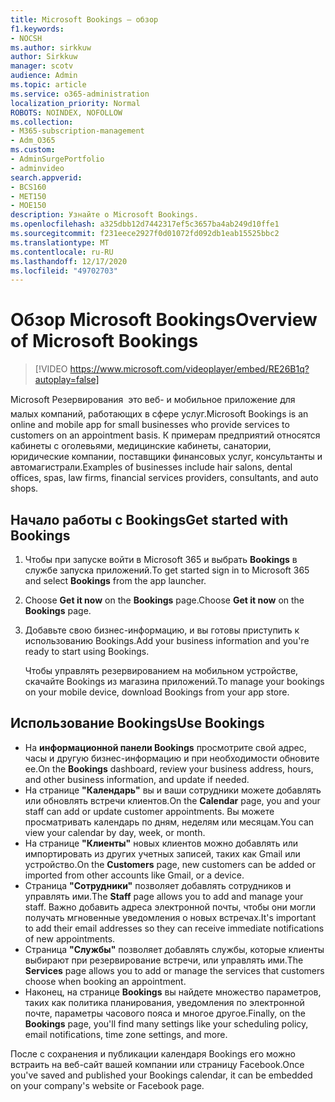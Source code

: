 ```yaml
---
title: Microsoft Bookings — обзор
f1.keywords:
- NOCSH
ms.author: sirkkuw
author: Sirkkuw
manager: scotv
audience: Admin
ms.topic: article
ms.service: o365-administration
localization_priority: Normal
ROBOTS: NOINDEX, NOFOLLOW
ms.collection:
- M365-subscription-management
- Adm_O365
ms.custom:
- AdminSurgePortfolio
- adminvideo
search.appverid:
- BCS160
- MET150
- MOE150
description: Узнайте о Microsoft Bookings.
ms.openlocfilehash: a325dbb12d7442317ef5c3657ba4ab249d10ffe1
ms.sourcegitcommit: f231eece2927f0d01072fd092db1eab15525bbc2
ms.translationtype: MT
ms.contentlocale: ru-RU
ms.lasthandoff: 12/17/2020
ms.locfileid: "49702703"
---
```

# <a name="overview-of-microsoft-bookings"></a><span data-ttu-id="7cbe2-103">Обзор Microsoft Bookings</span><span class="sxs-lookup"><span data-stu-id="7cbe2-103">Overview of Microsoft Bookings</span></span>

> [!VIDEO https://www.microsoft.com/videoplayer/embed/RE26B1q?autoplay=false]

<span data-ttu-id="7cbe2-104">Microsoft Резервирования  это веб- и мобильное приложение для малых компаний, работающих в сфере услуг.</span><span class="sxs-lookup"><span data-stu-id="7cbe2-104">Microsoft Bookings is an online and mobile app for small businesses who provide services to customers on an appointment basis.</span></span> <span data-ttu-id="7cbe2-105">К примерам предприятий относятся кабинеты с оголевьями, медицинские кабинеты, санатории, юридические компании, поставщики финансовых услуг, консультанты и автомагистрали.</span><span class="sxs-lookup"><span data-stu-id="7cbe2-105">Examples of businesses include hair salons, dental offices, spas, law firms, financial services providers, consultants, and auto shops.</span></span>

## <a name="get-started-with-bookings"></a><span data-ttu-id="7cbe2-106">Начало работы с Bookings</span><span class="sxs-lookup"><span data-stu-id="7cbe2-106">Get started with Bookings</span></span>

1. <span data-ttu-id="7cbe2-107">Чтобы при запуске войти в Microsoft 365 и выбрать **Bookings** в службе запуска приложений.</span><span class="sxs-lookup"><span data-stu-id="7cbe2-107">To get started sign in to Microsoft 365 and select **Bookings** from the app launcher.</span></span>
1. <span data-ttu-id="7cbe2-108">Choose **Get it now** on the **Bookings** page.</span><span class="sxs-lookup"><span data-stu-id="7cbe2-108">Choose **Get it now** on the **Bookings** page.</span></span>
1. <span data-ttu-id="7cbe2-109">Добавьте свою бизнес-информацию, и вы готовы приступить к использованию Bookings.</span><span class="sxs-lookup"><span data-stu-id="7cbe2-109">Add your business information and you're ready to start using Bookings.</span></span>

    <span data-ttu-id="7cbe2-110">Чтобы управлять резервированием на мобильном устройстве, скачайте Bookings из магазина приложений.</span><span class="sxs-lookup"><span data-stu-id="7cbe2-110">To manage your bookings on your mobile device, download Bookings from your app store.</span></span>

## <a name="use-bookings"></a><span data-ttu-id="7cbe2-111">Использование Bookings</span><span class="sxs-lookup"><span data-stu-id="7cbe2-111">Use Bookings</span></span>

- <span data-ttu-id="7cbe2-112">На **информационной панели Bookings** просмотрите свой адрес, часы и другую бизнес-информацию и при необходимости обновите ее.</span><span class="sxs-lookup"><span data-stu-id="7cbe2-112">On the **Bookings** dashboard, review your business address, hours, and other business information, and update if needed.</span></span>
- <span data-ttu-id="7cbe2-113">На странице **"Календарь"** вы и ваши сотрудники можете добавлять или обновлять встречи клиентов.</span><span class="sxs-lookup"><span data-stu-id="7cbe2-113">On the **Calendar** page, you and your staff can add or update customer appointments.</span></span> <span data-ttu-id="7cbe2-114">Вы можете просматривать календарь по дням, неделям или месяцам.</span><span class="sxs-lookup"><span data-stu-id="7cbe2-114">You can view your calendar by day, week, or month.</span></span>
- <span data-ttu-id="7cbe2-115">На странице **"Клиенты"** новых клиентов можно добавлять или импортировать из других учетных записей, таких как Gmail или устройство.</span><span class="sxs-lookup"><span data-stu-id="7cbe2-115">On the **Customers** page, new customers can be added or imported from other accounts like Gmail, or a device.</span></span>
- <span data-ttu-id="7cbe2-116">Страница **"Сотрудники"** позволяет добавлять сотрудников и управлять ими.</span><span class="sxs-lookup"><span data-stu-id="7cbe2-116">The **Staff** page allows you to add and manage your staff.</span></span> <span data-ttu-id="7cbe2-117">Важно добавить адреса электронной почты, чтобы они могли получать мгновенные уведомления о новых встречах.</span><span class="sxs-lookup"><span data-stu-id="7cbe2-117">It's important to add their email addresses so they can receive immediate notifications of new appointments.</span></span>
- <span data-ttu-id="7cbe2-118">Страница **"Службы"** позволяет добавлять службы, которые клиенты выбирают при резервирование встречи, или управлять ими.</span><span class="sxs-lookup"><span data-stu-id="7cbe2-118">The **Services** page allows you to add or manage the services that customers choose when booking an appointment.</span></span>
- <span data-ttu-id="7cbe2-119">Наконец, на странице **Bookings** вы найдете множество параметров, таких как политика планирования, уведомления по электронной почте, параметры часового пояса и многое другое.</span><span class="sxs-lookup"><span data-stu-id="7cbe2-119">Finally, on the **Bookings** page, you'll find many settings like your scheduling policy, email notifications, time zone settings, and more.</span></span>

<span data-ttu-id="7cbe2-120">После с сохранения и публикации календаря Bookings его можно встраить на веб-сайт вашей компании или страницу Facebook.</span><span class="sxs-lookup"><span data-stu-id="7cbe2-120">Once you've saved and published your Bookings calendar, it can be embedded on your company's website or Facebook page.</span></span>
